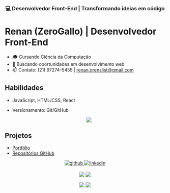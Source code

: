 
  


### <div align="center">💻 Desenvolvedor Front-End | Transformando ideias em código</div>  

# Renan (ZeroGallo) | Desenvolvedor Front-End

- 🎓 Cursando Ciência da Computação  
- 💼 Buscando oportunidades em desenvolvimento web  
- 📫 Contato: (21) 97274-5455 | renan.grenslist@gmail.com  

## Habilidades  
- JavaScript, HTML/CSS, React  
- Versionamento: Git/GitHub
  <div align="center">  

  <img src="https://skillicons.dev/icons?i=vite,react,git,css,html,js,ts,mongo,nodejs,npm" />
</div>

## Projetos  
- [Portfólio](https://zerogallo.github.io/portfolio/)  
- [Repositórios GitHub](https://github.com/Zerogallo)

<div align="center">
<a href="https://github.com/Zerogallo" target="_blank">
<img src=https://img.shields.io/badge/github-%2324292e.svg?&style=for-the-badge&logo=github&logoColor=white alt=github style="margin-bottom: 5px;" />
</a>

<a href="https://www.linkedin.com/in/renan-ferreira-44b944311/" target="_blank">
<img src=https://img.shields.io/badge/linkedin-%231E77B5.svg?&style=for-the-badge&logo=linkedin&logoColor=white alt=linkedin style="margin-bottom: 5px;" />
</a>  
</div> 


<p align="center">
  <img src="https://github-readme-stats.vercel.app/api?username=Zerogallo&show_icons=true&theme=transparent" />


  <img src="https://github-readme-stats.vercel.app/api/top-langs/?username=Zerogallo&size_weight=0.5&count_weight=0.5&theme=transparent" />



  
</p>  

<p align="center">
  <img src="https://profile-readme-generator.com/assets/pacman.svg" />
 <img src="https://profile-readme-generator.com/assets/snake.svg" />
  
</p>  





